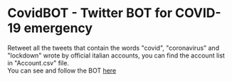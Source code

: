 # CovidBOT - Twitter BOT for COVID-19 emergency
Retweet all the tweets that contain the words "covid", "coronavirus" and "lockdown" wrote by official italian accounts, you can find the account list in "Account.csv" file.  
You can see and follow the BOT [here](https://twitter.com/COVIDbot_ITA)
